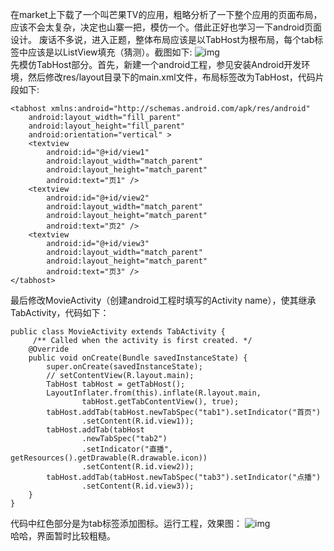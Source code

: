 在market上下载了一个叫芒果TV的应用，粗略分析了一下整个应用的页面布局，应该不会太复杂，决定也山寨一把，模仿一个。借此正好也学习一下android页面设计。
废话不多说，进入正题，整体布局应该是以TabHost为根布局，每个tab标签中应该是以ListView填充（猜测）。截图如下:
![img](P)  
先模仿TabHost部分。首先，新建一个android工程，参见安装Android开发环境，然后修改res/layout目录下的main.xml文件，布局标签改为TabHost，代码片段如下:
```  
<tabhost xmlns:android="http://schemas.android.com/apk/res/android"
    android:layout_width="fill_parent"
    android:layout_height="fill_parent"
    android:orientation="vertical" >
    <textview
        android:id="@+id/view1"
        android:layout_width="match_parent"
        android:layout_height="match_parent"
        android:text="页1" />
    <textview
        android:id="@+id/view2"
        android:layout_width="match_parent"
        android:layout_height="match_parent"
        android:text="页2" />
    <textview
        android:id="@+id/view3"
        android:layout_width="match_parent"
        android:layout_height="match_parent"
        android:text="页3" />
</tabhost> 
```
最后修改MovieActivity（创建android工程时填写的Activity name），使其继承TabActivity，代码如下：
```  
public class MovieActivity extends TabActivity {
	 /** Called when the activity is first created. */
	@Override
	public void onCreate(Bundle savedInstanceState) {
		super.onCreate(savedInstanceState);
		// setContentView(R.layout.main);
		TabHost tabHost = getTabHost();
		LayoutInflater.from(this).inflate(R.layout.main,
				tabHost.getTabContentView(), true);
		tabHost.addTab(tabHost.newTabSpec("tab1").setIndicator("首页")
				.setContent(R.id.view1));
		tabHost.addTab(tabHost
				.newTabSpec("tab2")
				.setIndicator("直播", getResources().getDrawable(R.drawable.icon))
				.setContent(R.id.view2));
		tabHost.addTab(tabHost.newTabSpec("tab3").setIndicator("点播")
				.setContent(R.id.view3));
	}
}
```
代码中红色部分是为tab标签添加图标。运行工程，效果图：
![img](P)  
哈哈，界面暂时比较粗糙。